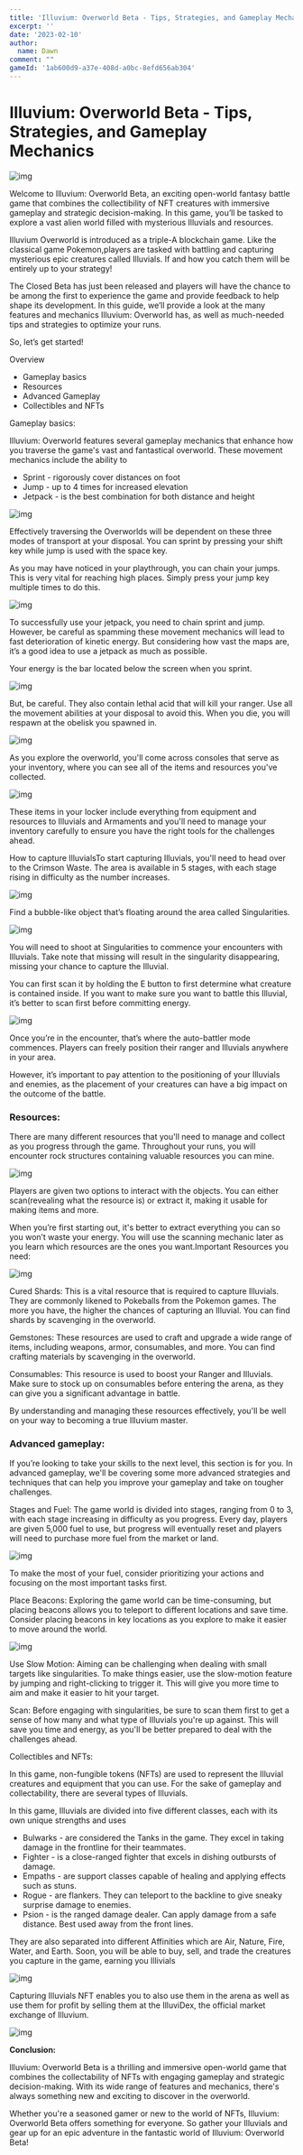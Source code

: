 ```yaml
---
title: 'Illuvium: Overworld Beta - Tips, Strategies, and Gameplay Mechanics'
excerpt: ''
date: '2023-02-10'
author:
  name: Dawn
comment: ""
gameId: '1ab600d9-a37e-408d-a0bc-8efd656ab304'
---
```


# Illuvium: Overworld Beta - Tips, Strategies, and Gameplay Mechanics

![img](https://lh6.googleusercontent.com/pZFwA2wxp681HVuEmpv8bTeN7Q5P4PaxojVY8rX85isxPeMJrT9m0aEqX0owHXY-dp69Ciinlz3mBs55Ak0Tg77V1Dk7PnBbhyCzo-edouZyqpLS6YfoKN12_VdPFa8W-f1jj7hvBXXcb4bf3cFnq1k)

Welcome to Illuvium: Overworld Beta, an exciting open-world fantasy battle game that combines the collectibility of NFT creatures with immersive gameplay and strategic decision-making. In this game, you’ll be tasked to explore a vast alien world filled with mysterious Illuvials and resources.

Illuvium Overworld is introduced as a triple-A blockchain game. Like the classical game Pokemon,players are tasked with battling and capturing mysterious epic creatures called Illuvials. If and how you catch them will be entirely up to your strategy!

The Closed Beta has just been released and players will have the chance to be among the first to experience the game and provide feedback to help shape its development. In this guide, we’ll provide a look at the many features and mechanics Illuvium: Overworld has, as well as much-needed tips and strategies to optimize your runs.

So, let’s get started!

Overview

+ Gameplay basics
+ Resources
+ Advanced Gameplay
+ Collectibles and NFTs

Gameplay basics:

Illuvium: Overworld features several gameplay mechanics that enhance how you traverse the game's vast and fantastical overworld. These movement mechanics include the ability to

+ Sprint - rigorously cover distances on foot
+ Jump - up to 4 times for increased elevation
+ Jetpack - is the best combination for both distance and height

![img](https://lh3.googleusercontent.com/Nrc92JD5TRhk4MwreQms4QLABcQxWIb43Om137B2DOdzJbzj5oNjbqxJIucpgAuDqHCqmdjr-FycLT-ANoTDq4_kGZNaTPj5TcBhXnSeLwCtuPthL49TYoWsJjfXZA_poAsJeOAAWP7Cd6e_rbspaD0)

Effectively traversing the Overworlds will be dependent on these three modes of transport at your disposal. You can sprint by pressing your shift key while jump is used with the space key.

As you may have noticed in your playthrough, you can chain your jumps. This is very vital for reaching high places. Simply press your jump key multiple times to do this.

![img](https://lh6.googleusercontent.com/M1LiolHA5Ap-Dk063yTg5wjAn7dsHOUzJTf_lV6pmcCGtmtJYSQ-gPIPbA2NbhDpHwJvA43Ng_6Bjs2BL5jLIRQTcdQf0Vvgye4_3lRj1CZZ6hrghYsLGXUztbbpnOuogK4rL2b86KroGDXDbdZqg0U)

To successfully use your jetpack, you need to chain sprint and jump. However, be careful as spamming these movement mechanics will lead to fast deterioration of kinetic energy. But considering how vast the maps are, it’s a good idea to use a jetpack as much as possible.

Your energy is the bar located below the screen when you sprint.

![img](https://lh4.googleusercontent.com/R0o4Tv7N2L1xj62npHzXscTCdQdOWpa9sxnCrkJoN-w4T3tEn24Wpx-MPIxu2OXdhl50GN0ZQVJS-ElLl66yMdiyW-AcTLFndKJrd45gEIqlglCeI1c4oiy8yk7ipyk9VNV1ricExhALxEtWspNko2A)

But, be careful. They also contain lethal acid that will kill your ranger. Use all the movement abilities at your disposal to avoid this. When you die, you will respawn at the obelisk you spawned in.

![img](https://lh4.googleusercontent.com/37YuHGPYH6SYTZS-YifUkuRUiCC22sDWkF9N632xlr-bsnlW7dGwii-DjlucWmS3_qoqc8hOVesZUosQWX38h3bnHUxmnFvMbBzLeMP_Mk25JDy6L18aMFbPGx1IQH1Ma9A2zpYfsD-Gi1LfFIW_yqE)

As you explore the overworld, you'll come across consoles that serve as your inventory, where you can see all of the items and resources you've collected.

![img](https://lh4.googleusercontent.com/J8SvpsZeWr76Hj4YvU_KRpENtd_dVvPUdH25iOl-ASYmvmNrFKFdr-1aY3nXmlLznKMBckR8ZczKq9WUeDzIzP1Ku8nUq2eBwbBvENZoJwbO9FmPmIo4H3vQJMWRzuktIb4KkGLl5bPb9D5Py00fC0s)

These items in your locker include everything from equipment and resources to Illuvials and Armaments and you'll need to manage your inventory carefully to ensure you have the right tools for the challenges ahead.

How to capture IlluvialsTo start capturing Illuvials, you'll need to head over to the Crimson Waste. The area is available in 5 stages, with each stage rising in difficulty as the number increases.

![img](https://lh6.googleusercontent.com/49I0-Q_pBmKe3uDMwCvoYbEHU7hrHasXcrVBG5IccJ_Beyp7ttUjr0TVxgJfLNlQzKuuJQlg6GyE_KJS_CD9CQ8TaZgAiNQGcMGb4k4APIwNVA5f-WKDIl99k4RJEOzpqRT7zRUBzghCMqJXWGnlAtE)

Find a bubble-like object that’s floating around the area called Singularities.

![img](https://lh6.googleusercontent.com/R7XVU3-HOKWHxc6zPk199fVBGkaeeWTQ4_zZYX1GSyP-4ogjG9UZI4xyiQk_MJc5fISfUwEyanWXdteLc6FcBnZVUMxshI7-cG9BhUIlQMkY5p-FwJL9DBzp04YGIGUTY-zperCIaZlvQKfW_kfq1J4)

You will need to shoot at Singularities to commence your encounters with Illuvials. Take note that missing will result in the singularity disappearing, missing your chance to capture the Illuvial.

You can first scan it by holding the E button to first determine what creature is contained inside. If you want to make sure you want to battle this Illuvial, it’s better to scan first before committing energy.

![img](https://lh4.googleusercontent.com/-CaQRCuFU41IAyY5nWnZyHo8p88el8mYHDEpyTT91OGhUwa1ujKVyy_GaWu7Us1yPzR6VFcYXZH-KR8j1-4RywPcLOanUmtsodz68Zxnt2cxlLug4LRWpEjopJOKKvEJXCLwlmLVmlV76NCbz3TEPZ4)

Once you’re in the encounter, that’s where the auto-battler mode commences. Players can freely position their ranger and Illuvials anywhere in your area.

However, it’s important to pay attention to the positioning of your Illuvials and enemies, as the placement of your creatures can have a big impact on the outcome of the battle.

### Resources:

There are many different resources that you'll need to manage and collect as you progress through the game. Throughout your runs, you will encounter rock structures containing valuable resources you can mine.

![img](https://lh4.googleusercontent.com/gm4CZaYs2qE1s_hHaRVsigITN7a02nFqzp22yry87wTSxvuhFCfn7WjJROfH2Gw6VpeqhCt_7V9KnoEolid6yy4-FJ49Ir40JRexzFgbxfK4EvhO-KIXRRgvy_5fBYR0sxLMX5pX1h_0K_qtHBEfAg4)

Players are given two options to interact with the objects. You can either scan(revealing what the resource is) or extract it, making it usable for making items and more.

When you’re first starting out, it's better to extract everything you can so you won’t waste your energy. You will use the scanning mechanic later as you learn which resources are the ones you want.Important Resources you need:

![img](https://lh6.googleusercontent.com/g-G1DgNZfG5uqoEUqQnAjwwUWzDmdwQBNoH0Xk-p9d8aWTqLykaTIxUpmAdks6YfFsCZZ6VDGZsYeIQbXIE6dkUORxKYtCac-u7mCbkbzDo3WoV4Cy-ZXmk3iOBXoSxDJ2JgKlO5Vz28-7FOEbWIXkg)

Cured Shards: This is a vital resource that is required to capture Illuvials. They are commonly likened to Pokeballs from the Pokemon games. The more you have, the higher the chances of capturing an Illuvial. You can find shards by scavenging in the overworld.

Gemstones: These resources are used to craft and upgrade a wide range of items, including weapons, armor, consumables, and more. You can find crafting materials by scavenging in the overworld.

Consumables: This resource is used to boost your Ranger and Illuvials. Make sure to stock up on consumables before entering the arena, as they can give you a significant advantage in battle.

By understanding and managing these resources effectively, you'll be well on your way to becoming a true Illuvium master.

### Advanced gameplay:

If you’re looking to take your skills to the next level, this section is for you. In advanced gameplay, we'll be covering some more advanced strategies and techniques that can help you improve your gameplay and take on tougher challenges.

Stages and Fuel: The game world is divided into stages, ranging from 0 to 3, with each stage increasing in difficulty as you progress. Every day, players are given 5,000 fuel to use, but progress will eventually reset and players will need to purchase more fuel from the market or land.

![img](https://lh5.googleusercontent.com/mKb8ZrB0M6z0tbNPdm3LHmToArDixoiWLzPtgOPH3hjn2q0AL9LBPHzavw6qWrQAbResaAW3NHCfgcbXjJtBHu5EgifowZwPeERmTrfscXVohcQCwRhLrhJDvUmhJV6FLYTst3ron5ENrt68FGlJn2g)

To make the most of your fuel, consider prioritizing your actions and focusing on the most important tasks first.

Place Beacons: Exploring the game world can be time-consuming, but placing beacons allows you to teleport to different locations and save time. Consider placing beacons in key locations as you explore to make it easier to move around the world.

![img](https://lh3.googleusercontent.com/_lHK9q0_MRNTHTYRahAaNSQkQ-d7mFbUZQAJmpqjvAxM2rcEvv1fxAo_TV0rGrgC0tqYhpPiHQV6JczBTl4BO-zXKqNW1oe--iZbd6Yb0ETSHj17CgKkD7Qv9OIhd-4Zueiw9BE9EFYh8wEOdUAgoKM)

Use Slow Motion: Aiming can be challenging when dealing with small targets like singularities. To make things easier, use the slow-motion feature by jumping and right-clicking to trigger it. This will give you more time to aim and make it easier to hit your target.

Scan: Before engaging with singularities, be sure to scan them first to get a sense of how many and what type of Illuvials you're up against. This will save you time and energy, as you'll be better prepared to deal with the challenges ahead.

Collectibles and NFTs:

In this game, non-fungible tokens (NFTs) are used to represent the Illuvial creatures and equipment that you can use. For the sake of gameplay and collectability, there are several types of Illuvials.

In this game, Illuvials are divided into five different classes, each with its own unique strengths and uses

+ Bulwarks - are considered the Tanks in the game. They excel in taking damage in the frontline for their teammates.
+ Fighter - is a close-ranged fighter that excels in dishing outbursts of damage.
+ Empaths - are support classes capable of healing and applying effects such as stuns.
+ Rogue - are flankers. They can teleport to the backline to give sneaky surprise damage to enemies.
+ Psion - is the ranged damage dealer. Can apply damage from a safe distance. Best used away from the front lines.

They are also separated into different Affinities which are Air, Nature, Fire, Water, and Earth. Soon, you will be able to buy, sell, and trade the creatures you capture in the game, earning you Illivials

![img](https://lh4.googleusercontent.com/sezrs9eK1wIjK9gg_F_FAs7BpcnKFhpEcl62imgTqQfXwtW3SF_3g-dQmshnd_gyyZqGH-C3hfDinsisYhAgoNhrv6IWA3hLlXS_RTVNhcAYuPK_KPpUJVB9AGvuE0fB0Sa4iBgxIkeK2bIU1SkZGbU)

Capturing Illuvials NFT enables you to also use them in the arena as well as use them for profit by selling them at the IlluviDex, the official market exchange of Illuvium.

![img](https://lh4.googleusercontent.com/9gy_QwAP2lE2A7sfAYptIEGVBO2C3mMNsZDH3RzV6prWb6Wm0Q3a1msesgMal1JY3wb_sJD2Qi0lBefFfsydEObHKH0s36e7dyxvCz6dVBXxNt3106aBgJlOKkg7ATe1HCB77g4huFAzbd7mPTtawoM)

**Conclusion:**

llluvium: Overworld Beta is a thrilling and immersive open-world game that combines the collectability of NFTs with engaging gameplay and strategic decision-making. With its wide range of features and mechanics, there's always something new and exciting to discover in the overworld.

Whether you're a seasoned gamer or new to the world of NFTs, Illuvium: Overworld Beta offers something for everyone. So gather your Illuvials and gear up for an epic adventure in the fantastic world of Illuvium: Overworld Beta!